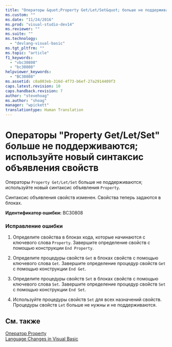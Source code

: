 ```yaml
---
title: "Операторы &quot;Property Get/Let/Set&quot; больше не поддерживаются; используйте новый синтаксис объявления свойств | Microsoft Docs"
ms.custom: ""
ms.date: "11/24/2016"
ms.prod: "visual-studio-dev14"
ms.reviewer: ""
ms.suite: ""
ms.technology: 
  - "devlang-visual-basic"
ms.tgt_pltfrm: ""
ms.topic: "article"
f1_keywords: 
  - "vbc30808"
  - "bc30808"
helpviewer_keywords: 
  - "BC30808"
ms.assetid: c8a803eb-316d-4f73-b6ef-27a2914409f3
caps.latest.revision: 10
caps.handback.revision: 7
author: "stevehoag"
ms.author: "shoag"
manager: "wpickett"
translationtype: Human Translation
---
```

# Операторы &quot;Property Get/Let/Set&quot; больше не поддерживаются; используйте новый синтаксис объявления свойств
Операторы `Property Get/Let/Set` больше не поддерживаются; используйте новый синтаксис объявления `Property`.  
  
 Синтаксис объявления свойств изменен. Свойства теперь задаются в блоках.  
  
 **Идентификатор ошибки:** BC30808  
  
### Исправление ошибки  
  
1.  Определите свойства в блоках кода, которые начинаются с ключевого слова `Property`. Завершите определение свойств с помощью конструкции `End Property`.  
  
2.  Определите процедуры свойств `Get` в блоках свойств с помощью ключевого слова `Get`. Завершите определение процедур свойств `Get` с помощью конструкции `End Get`.  
  
3.  Определите процедуры свойств `Set` в блоках свойств с помощью ключевого слова `Set`. Завершите определение процедур свойств `Set` с помощью конструкции `End Set`.  
  
4.  Используйте процедуры свойств `Set` для всех назначений свойств. Процедуры свойств `Let` больше не нужны и не поддерживаются.  
  
## См. также  
 [Оператор Property](../../visual-basic/language-reference/statements/property-statement.md)   
 [Language Changes in Visual Basic](http://msdn.microsoft.com/ru-ru/a1be4461-a0e4-4a88-a32c-dcad41ed119a)